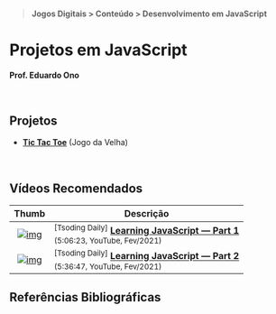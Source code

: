 > #### Jogos Digitais > Conteúdo > Desenvolvimento em JavaScript

# Projetos em JavaScript

__Prof. Eduardo Ono__

<br>

## Projetos

* [__Tic Tac Toe__](./tic-tac-toe/) (Jogo da Velha)

<br>

## Vídeos Recomendados

| Thumb | Descrição |
| :-: | --- |
| [![img](https://img.youtube.com/vi/o3apbMOfdTI/default.jpg)](https://www.youtube.com/watch?v=o3apbMOfdTI) | <sup>[Tsoding Daily]</sup> [__Learning JavaScript — Part 1__](https://www.youtube.com/watch?v=o3apbMOfdTI) <br> <sub>(5:06:23, YouTube, Fev/2021)</sub>
| [![img](https://img.youtube.com/vi/J5-VvGo4QqY/default.jpg)](https://www.youtube.com/watch?v=J5-VvGo4QqY) | <sup>[Tsoding Daily]</sup> [__Learning JavaScript — Part 2__](https://www.youtube.com/watch?v=J5-VvGo4QqY) <br> <sub>(5:36:47, YouTube, Fev/2021)</sub>

## Referências Bibliográficas

<br>

